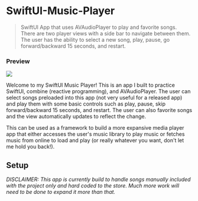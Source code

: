 # SwiftUI-Music-Player

> SwiftUI App that uses AVAudioPlayer to play and favorite songs. There are two player views with a side bar to navigate between them. The user has the ability to select a new song, play, pause, go forward/backward 15 seconds, and restart.

### Preview
![](https://github.com/getyarley/getyarley-images/blob/master/SwiftUI-Music-Player_ex.GIF?raw=true)


Welcome to my SwiftUI Music Player! This is an app I built to practice SwiftUI, combine (reactive programming), and AVAudioPlayer. The user can select songs preloaded into this app (not very useful for a released app) and play them with some basic controls such as play, pause, skip forward/backward 15 seconds, and restart. The user can also favorite songs and the view automatically updates to reflect the change. 

This can be used as a framework to build a more expansive media player app that either accesses the user's music library to play music or fetches music from online to load and play (or really whatever you want, don't let me hold you back!).


## Setup

_DISCLAIMER: This app is currently build to handle songs manually included with the project only and hard coded to the store. Much more work will need to be done to expand it more than that._




